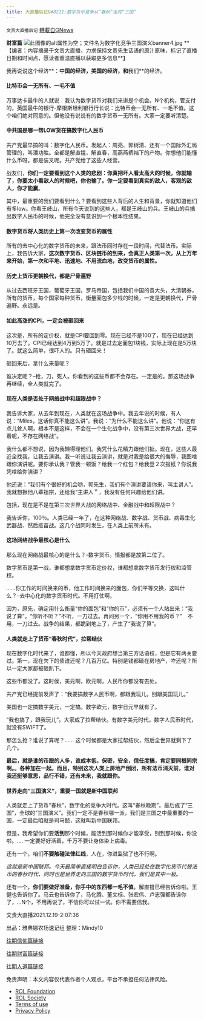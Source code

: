```yaml
---
title: 大直播后记&#8211;数字货币竞争从“春秋”走向“三国”
---
```

`文贵大直播后记` [轉載自GNews](https://gnews.org/zh-hans/1779990/)

**财富篇**
![此图像的alt属性为空；文件名为数字化竞争三国演义banner4.jpg](https://assets.gnews.org/wp-content/uploads/2021/12/%E6%95%B0%E5%AD%97%E5%8C%96%E7%AB%9E%E4%BA%89%E4%B8%89%E5%9B%BD%E6%BC%94%E4%B9%89banner4.jpg)
**
【编者：内容摘录于文贵大直播，力求保持文贵先生话语的原汁原味，标记了直播日期和时间点，愿读者重温直播以获取更多信息**】

我再说说这个经济**：**中国的经济，美国的经济，和**我们**的经济。

#### **比特币会一无所有、一毛不值**

万事达卡最牛的人就说：我认为数字货币对我们来讲是个机会。N个机构，管支付的，英国最牛的银行-摩根斯坦利银行行长说：比特币会一无所有、一毛不值。这个咱们绝对同意的。但他没有说说有的数字货币一无所有。大家一定要听清楚。

#### **中共国是哪一帮LOW货在搞数字化人民币**

共产党最早搞的叫：数字化人民币。发起人：周亮、郭树清、还有一个国际外汇局管理的，叫潘功胜。全都是解直锟，解直春，高燕燕裤裆下的产物。你想他们能懂什么币呀。都是装叉呢。共产党给了这些人经营。

战友们，**你们一定要看到这个人类的悲剧：你真把坏人看太高大的时候，你就输了，你要太小看敌人的时候吧，你也输了。你一定要看到真实的敌人，客观的敌人，你才能赢**。

其中，最重要的我们要看到什么？要看到这些人背后的人生和背景，你就知道他们有多low。你看王岐山，所有今天说到的这些人，都是王岐山的兵。王岐山的兵搞出数字人民币的时候，他完全没有意识到一个根本性结果。

#### **数字货币将人类历史上第一次改变货币的属性**

所有的去中心化的数字货币的未来，跟法币同时存在一段时间，代替法币。实际上，我告诉大家，**这次数字货币、区块链币的到来，会真正人类第一次，从上万年来开始，第一次和平地、迅速地、不用流血地，改变货币的属性。**

#### **历史上货币更朝换代，都是尸骨遍野**

从过去西班牙王国，葡萄牙王国，罗马帝国，包括我们中国的袁大头，大清朝券，所有的货币，每个国家每种货币，衡量面包多少钱的时候，一定是更朝换代，尸骨遍野。永远是。

#### **如此高涨的CPI，一定会被砸回来**

这次是，所有的定价权，就是CPI要回到零。现在已经不是100了，现在已经达到10万去了。CPI已经达到4万到5万了。就是过去定面包1块钱，实际上现在是5万块了。就这么简单，很吓人的。只有砸回来！

砸回来后，拿什么来量呢？

谁决定呢？–枪，刀，死人。你看到的这些币都不会存在。一定是的。那这场战争再继续，全人类就完了。

#### 现在人类是否处于网络战中和超限战中？

我告诉大家，从去年到现在，人类就在这场战争中。我去年说的时候，有人说：“Miles，这话你真不能这么讲”。我说：“为什么不能这么讲”。他说：“你这有点儿耸人啊，根本不是这样，不会在一个生化战争中，没有第三次世界大战，还早着呢，不存在网络战”。

我什么都不想说，因为我懒得理他们。我凭什么花精力跟他们扯。现在，这些人最近全找我，让我去演讲。我一听说让我去演讲，就是对我是给很大的侮辱，我图啥跟你演讲呢。要你承认我？管我一顿饭？给我一个红包？给我登２次报纸？你说我凭啥给你演讲？

他还说：“我们有个很好的机会哟，郭先生，我们有个演讲要请你来，叫主讲人”。我就想撅他八辈祖宗，还给我“主讲人＂，我没有任何兴趣给他们讲。

包括，现在是不是在第三次世界大战的网络战中、金融战中和超限战中？

我告诉你，100％。人类已经一年了，在这种网络战、数字战、货币战、病毒生化武器战、然后疫苗战。这几个战同时发生，在人类上前所未有。

#### 这场网络战争最核心是什么

那么现在网络战最核心的是什么？-数字货币。情报都是放第二位了。

数字货币是第一战，谁都想拿数字货币定价权，谁都想拿数字货币发行权和监管权。

……你工作的时间换来的币，他工作时间换来的面包，你们平等交换，这叫什么？–去中心化的数字货币时代。不用打仗啊，

因为，原先，确定用什么衡量“你的面包”和“你的币”，必须有一个人站出来：“我说了算”。“你听不听？”不听，一刀过去。再问另一个，“你用不用我的币？”　不用，一刀过去。战争的结果，都跪到地上了，产生了“我说了算”。

#### 人类就走上了货币“春秋时代”，拉帮结伙

现在数字化时代来了，谁都懂，所以今天政府想当第三方话语权，但是它有两关要过。第一，现在欠下的债谁还呢？几百万亿。特别是钱都砸在房地产，咋还呢？所以一定大家都被砸趴下。

这些币都没了。这时侯，美元啊，欧元啊，人民币你都没有去处。

共产党已经提前发声了：“我要搞数字人民币啊，都跟我玩儿，别跟美国玩儿。”

美国也一定搞数字美元，一定搞。数字欧元，数字日元早就有了。

“我也搞了，跟我玩儿”。大家成了拉帮结伙。有数字美元时代，数字人民币时代，就没有SWIFT了。

那怎么抢？谁说了算呢？…… 这个时候都是大家拉帮结伙，然后全世界就剩下了几个。

**最后，就是谁的币跟的人多，谁成本低，保密，安全，信任度搞，肯定要同根同宗啊。。各种加在一起。而且，特别这次人类上房地产倒闭，所有法币消灭前，谁对我还挺够意思，品行不错，还有未来，我就跟你。**

#### 世界走向“三国演义“，重要一国就是新中国联邦

人类就走上了货币“春秋”，数字化的竞争大时代。这叫“春秋晚期”。最后成了“三国”，全球的”三国演义”。我们一定不是春秋哪一派，我们是三国之中最重要的一国，一定最后咱就是司马懿，这就叫新中国联邦。

但是，我希望你们要**活到**那个时候，能活到那时候你才能享受，别到那时候，你没啦。…. 一定要好好活着，千万不要让身体染上病毒。

还有一个，咱们**不要触碰法律红线**，人在，你进监狱了也不行啊。

*这就是新中国联邦。今天最简单直接明白告诉你，人类已经处在数字化货币代替法币的春秋时代，同时也是世界走向三国的数字货币时代，我们是其中一极。*

还有一个，**你们要做好准备，你手中的东西都一毛不值**。解直锟已经告诉你啦。王健也告诉你了。马云也告诉你了，马化腾、董文标、张宏伟、卢志强都告诉你了，…N个，不用再说了，不信你可以试一试。你不需要信我。

文贵大直播2021.12.19-2:07:36

出品：雅典娜农场速记组 整理：Mindy10

[往期信仰篇链接](https://gnews.org/zh-hans/1739286/)

[往期财富篇链接](https://gnews.org/zh-hans/1724078/)

[往期人道篇链接](https://gnews.org/zh-hans/1746473/)

 

免责声明：本文内容仅代表作者个人观点，平台不承担任何法律风险。

- [ROL Foundation](https://rolfoundation.org/)
- [ROL Society](https://rolsociety.org/)
- [Terms of use](https://gnews.org/terms-of-use-3/)
- [Privacy Policy](https://gnews.org/privacy-policy/)
